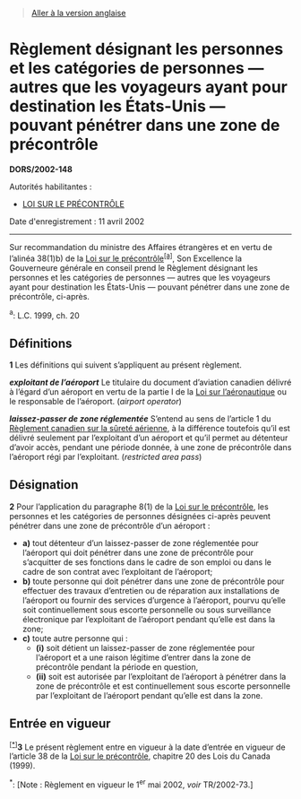 > [Aller à la version anglaise](/en/Regulations/Statutory%20Orders%20and%20Regulations/2002/148.md)

# Règlement désignant les personnes et les catégories de personnes — autres que les voyageurs ayant pour destination les États-Unis — pouvant pénétrer dans une zone de précontrôle

**DORS/2002-148**

Autorités habilitantes : 
- [LOI SUR LE PRÉCONTRÔLE](/fr/Lois/Lois%20du%20Canada/1999/ch.%2020.md)

Date d'enregistrement : 11 avril 2002

----------

Sur recommandation du ministre des Affaires étrangères et en vertu de l’alinéa 38(1)b) de la [Loi sur le précontrôle](/fr/Lois/Lois%20du%20Canada/1999/ch.%2020.md)<sup><a href='#nbp_SOR-2002-148_f_hq_5790'>[a]</a></sup>, Son Excellence la Gouverneure générale en conseil prend le Règlement désignant les personnes et les catégories de personnes — autres que les voyageurs ayant pour destination les États-Unis — pouvant pénétrer dans une zone de précontrôle, ci-après.

<a name='nbp_SOR-2002-148_f_hq_5790'><sup>a</sup></a>: L.C. 1999, ch. 20<br />




## Définitions


**1** Les définitions qui suivent s’appliquent au présent règlement.

***exploitant de l’aéroport*** Le titulaire du document d’aviation canadien délivré à l’égard d’un aéroport en vertu de la partie I de la [Loi sur l’aéronautique](/fr/Lois/Lois%20révisées%20du%20Canada/A/A-2.md) ou le responsable de l’aéroport. (*airport operator*)

***laissez-passer de zone réglementée*** S’entend au sens de l’article 1 du [Règlement canadien sur la sûreté aérienne](/fr/Règlements/Décrets,%20ordonnances%20et%20règlements%20statutaires/2000/111.md), à la différence toutefois qu’il est délivré seulement par l’exploitant d’un aéroport et qu’il permet au détenteur d’avoir accès, pendant une période donnée, à une zone de précontrôle dans l’aéroport régi par l’exploitant. (*restricted area pass*)




## Désignation


**2** Pour l’application du paragraphe 8(1) de la [Loi sur le précontrôle](/fr/Lois/Lois%20du%20Canada/1999/ch.%2020.md), les personnes et les catégories de personnes désignées ci-après peuvent pénétrer dans une zone de précontrôle d’un aéroport :
- **a)** tout détenteur d’un laissez-passer de zone réglementée pour l’aéroport qui doit pénétrer dans une zone de précontrôle pour s’acquitter de ses fonctions dans le cadre de son emploi ou dans le cadre de son contrat avec l’exploitant de l’aéroport;
- **b)** toute personne qui doit pénétrer dans une zone de précontrôle pour effectuer des travaux d’entretien ou de réparation aux installations de l’aéroport ou fournir des services d’urgence à l’aéroport, pourvu qu’elle soit continuellement sous escorte personnelle ou sous surveillance électronique par l’exploitant de l’aéroport pendant qu’elle est dans la zone;
- **c)** toute autre personne qui :
	- **(i)** soit détient un laissez-passer de zone réglementée pour l’aéroport et a une raison légitime d’entrer dans la zone de précontrôle pendant la période en question,
	- **(ii)** soit est autorisée par l’exploitant de l’aéroport à pénétrer dans la zone de précontrôle et est continuellement sous escorte personnelle par l’exploitant de l’aéroport pendant qu’elle est dans la zone.




## Entrée en vigueur


<sup><a href='#nbp_SOR-2002-148_f_hq_5791'>[*]</a></sup>**3** Le présent règlement entre en vigueur à la date d’entrée en vigueur de l’article 38 de la [Loi sur le précontrôle](/fr/Lois/Lois%20du%20Canada/1999/ch.%2020.md), chapitre 20 des Lois du Canada (1999).

<a name='nbp_SOR-2002-148_f_hq_5791'><sup>*</sup></a>: [Note : Règlement en vigueur le 1<sup>er</sup> mai 2002, *voir* TR/2002-73.]<br />


